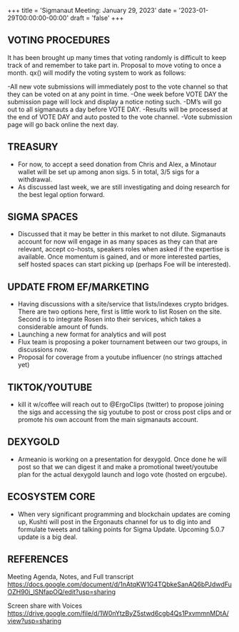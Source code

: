 +++
title = 'Sigmanaut Meeting: January 29, 2023'
date = '2023-01-29T00:00:00-00:00'
draft = 'false'
+++

## VOTING PROCEDURES
It has been brought up many times that voting randomly is difficult to keep track of and remember to take part in. Proposal to move voting to once a month. qx() will modify the voting system to work as follows:

  -All new vote submissions will immediately post to the vote channel so that they can be voted on at any point in time.
  -One week before VOTE DAY the submission page will lock and display a notice noting such. 
  -DM’s will go out to all sigmanauts a day before VOTE DAY.
  -Results will be processed at the end of VOTE DAY and auto posted to the vote channel.
  -Vote submission page will go back online the next day. 

## TREASURY
- For now, to accept a seed donation from Chris and Alex, a Minotaur wallet will be set up among anon sigs. 5 in total, 3/5 sigs for a withdrawal. 
- As discussed last week, we are still investigating and doing research for the best legal option forward. 

## SIGMA SPACES
- Discussed that it may be better in this market to not dilute. Sigmanauts account for now will engage in as many spaces as they can that are relevant, accept co-hosts, speakers roles when asked if the expertise is available. Once momentum is gained, and or more interested parties, self hosted spaces can start picking up (perhaps Foe will be interested). 

## UPDATE FROM EF/MARKETING
- Having discussions with a site/service that lists/indexes crypto bridges. There are two options here, first is little work to list Rosen on the site. Second is to integrate Rosen into their services, which takes a considerable amount of funds. 
- Launching a new format for analytics and will post
- Flux team is proposing a poker tournament between our two groups, in discussions now.
- Proposal for coverage from a youtube influencer (no strings attached yet)

## TIKTOK/YOUTUBE
- kill it w/coffee will reach out to @ErgoClips (twitter) to propose joining the sigs and accessing the sig youtube to post or cross post clips and or promote his own account from the main sigmanauts account. 

## DEXYGOLD
- Armeanio is working on a presentation for dexygold. Once done he will post so that we can digest it and make a promotional tweet/youtube plan for the actual dexygold launch and logo vote (hosted on ergcube).

## ECOSYSTEM CORE
- When very significant programming and blockchain updates are coming up, Kushti will post in the Ergonauts channel for us to dig into and formulate tweets and talking points for Sigma Update. Upcoming 5.0.7 update is a big deal. 

## REFERENCES

Meeting Agenda, Notes, and Full transcript
https://docs.google.com/document/d/1nAtqKW1G4TQbkeSanAQ6bPJdwdFuOZH90j_lSNfapOQ/edit?usp=sharing

Screen share with Voices
https://drive.google.com/file/d/1W0nYtzByZ5stwd6cgb4Qs1PxvmmnMDtA/view?usp=sharing 
